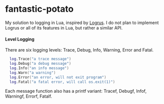 # fantastic-potato
My solution to logging in Lua, inspired by [Logrus](https://github.com/sirupsen/logrus).
I do not plan to implement Logrus or all of its features in Lua, but rather a similar API.

#### Level Logging

There are six logging levels: Trace, Debug, Info, Warning, Error and Fatal.
```lua
  log.Trace("a trace message")
  log.Debug("a debug message")
  log.Info("an info message")
  log.Warn("a warning")
  log.Error("an error, will not exit program")
  log.Fatal("a fatal error, will call os.exit(1)")
```

Each message function also has a printf variant: Tracef, Debugf, Infof, Warningf, Errorf, Fatalf.
